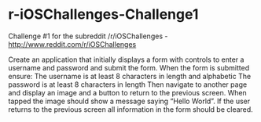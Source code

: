 r-iOSChallenges-Challenge1
==========================

Challenge #1 for the subreddit /r/iOSChallenges - http://www.reddit.com/r/iOSChallenges

Create an application that initially displays a form with controls to enter a username and password and submit the form. When the form is submitted ensure:
The username is at least 8 characters in length and alphabetic
The password is at least 8 characters in length
Then navigate to another page and display an image and a button to return to the previous screen. When tapped the image should show a message saying “Hello World”. If the user returns to the previous screen all information in the form should be cleared.

